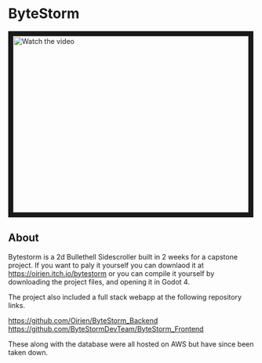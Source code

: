 # ByteStorm

<a href="https://www.youtube.com/watch?v=oaBvS7CCols" target="_blank">
 <img src="https://i1.ytimg.com/vi/oaBvS7CCols/hqdefault.jpg" alt="Watch the video" width="480" height="360" border="10" />
</a>


## About

Bytestorm is a 2d Bullethell Sidescroller built in 2 weeks for a capstone project. If you want to paly it yourself you can downlaod it at https://oirien.itch.io/bytestorm or you can compile it yourself by downloading the project files, and opening it in Godot 4.

The project also included a full stack webapp at the following repository links.

https://github.com/Oirien/ByteStorm_Backend
https://github.com/ByteStormDevTeam/ByteStorm_Frontend

These along with the database were all hosted on AWS but have since been taken down.
